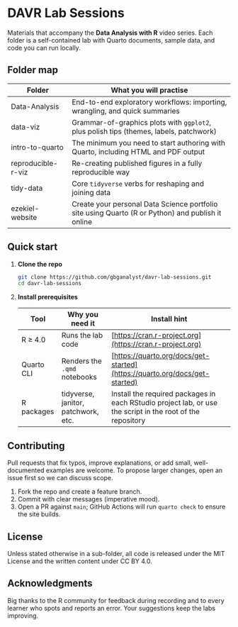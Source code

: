 # DAVR Lab Sessions

Materials that accompany the **Data Analysis with R** video series.  Each folder is a self-contained lab with Quarto documents, sample data, and code you can run locally.

## Folder map

| Folder            | What you will practise                                                                 |
|-------------------|----------------------------------------------------------------------------------------|
| Data-Analysis      | End-to-end exploratory workflows: importing, wrangling, and quick summaries           |
| data-viz           | Grammar-of-graphics plots with `ggplot2`, plus polish tips (themes, labels, patchwork) |
| intro-to-quarto    | The minimum you need to start authoring with Quarto, including HTML and PDF output    |
| reproducible-r-viz | Re-creating published figures in a fully reproducible way                             |
| tidy-data          | Core `tidyverse` verbs for reshaping and joining data                               |
| ezekiel-website    | Create your personal Data Science portfolio site using Quarto (R or Python) and publish it online |



## Quick start

1. **Clone the repo**

   ```bash
   git clone https://github.com/gbganalyst/davr-lab-sessions.git
   cd davr-lab-sessions
   ```

2. **Install prerequisites**

   | Tool       | Why you need it                     | Install hint                                                               |
   | ---------- | ----------------------------------- | -------------------------------------------------------------------------- |
   | R ≥ 4.0    | Runs the lab code                   | [https://cran.r-project.org](https://cran.r-project.org)                   |
   | Quarto CLI | Renders the `.qmd` notebooks        | [https://quarto.org/docs/get-started](https://quarto.org/docs/get-started) |
   | R packages | tidyverse, janitor, patchwork, etc. | Install the required packages in each RStudio project lab, or use the script in the root of the repository|


## Contributing

Pull requests that fix typos, improve explanations, or add small, well-documented examples are welcome. To propose larger changes, open an issue first so we can discuss scope.

1. Fork the repo and create a feature branch.
2. Commit with clear messages (imperative mood).
3. Open a PR against `main`; GitHub Actions will run `quarto check` to ensure the site builds.


## License

Unless stated otherwise in a sub-folder, all code is released under the MIT License and the written content under CC BY 4.0.


## Acknowledgments

Big thanks to the R community for feedback during recording and to every learner who spots and reports an error. Your suggestions keep the labs improving.
